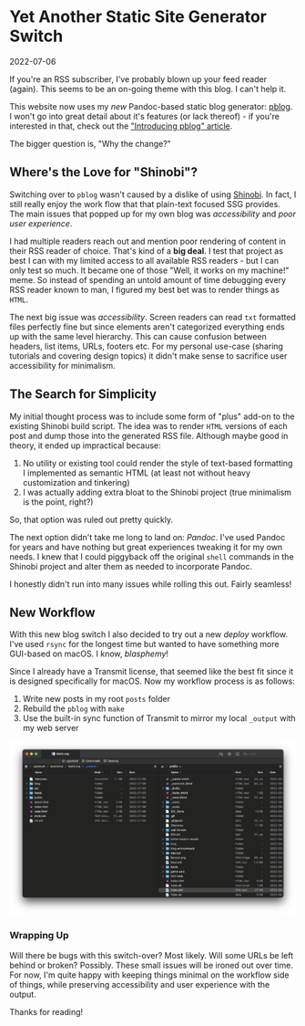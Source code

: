 # Yet Another Static Site Generator Switch

2022-07-06

If you're an RSS subscriber, I've probably blown up your feed reader (again). This seems to be an on-going theme with this blog. I can't help it.

This website now uses my *new* Pandoc-based static blog generator: [pblog](https://pblog.btxx.org). I won't go into great detail about it's features (or lack thereof) - if you're interested in that, check out the ["Introducing pblog" article](https://pblog.btxx.org/blog/pblog-intro.html).

The bigger question is, "Why the change?"

## Where's the Love for "Shinobi"?

Switching over to `pblog` wasn't caused by a dislike of using [Shinobi](https://shinobi.btxx.org). In fact, I still really enjoy the work flow that that plain-text focused SSG provides. The main issues that popped up for my own blog was *accessibility* and *poor user experience*.

I had multiple readers reach out and mention poor rendering of content in their RSS reader of choice. That's kind of a **big deal**. I test that project as best I can with my limited access to all available RSS readers - but I can only test so much. It became one of those "Well, it works on my machine!" meme. So instead of spending an untold amount of time debugging every RSS reader known to man, I figured my best bet was to render things as `HTML`.

The next big issue was *accessibility*. Screen readers can read `txt` formatted files perfectly fine but since elements aren't categorized everything ends up with the same level hierarchy. This can cause confusion between headers, list items, URLs, footers etc. For my personal use-case (sharing tutorials and covering design topics) it didn't make sense to sacrifice user accessibility for minimalism.

## The Search for Simplicity

My initial thought process was to include some form of "plus" add-on to the existing Shinobi build script. The idea was to render `HTML` versions of each post and dump those into the generated RSS file. Although maybe good in theory, it ended up impractical because:

1. No utility or existing tool could render the style of text-based formatting I implemented as semantic HTML (at least not without heavy customization and tinkering)
2. I was actually adding extra bloat to the Shinobi project (true minimalism is the point, right?)

So, that option was ruled out pretty quickly.

The next option didn't take me long to land on: *Pandoc*. I've used Pandoc for years and have nothing but great experiences tweaking it for my own needs. I knew that I could piggyback off the original `shell` commands in the Shinobi project and alter them as needed to incorporate Pandoc.

I honestly didn't run into many issues while rolling this out. Fairly seamless!

## New Workflow

With this new blog switch I also decided to try out a new *deploy* workflow. I've used `rsync` for the longest time but wanted to have something more GUI-based on macOS. I know, *blasphemy*!

Since I already have a Transmit license, that seemed like the best fit since it is designed specifically for macOS. Now my workflow process is as follows:

1. Write new posts in my root `posts` folder
2. Rebuild the `pblog` with `make`
3. Use the built-in sync function of Transmit to mirror my local `_output` with my web server

![The Transmit UI in all of its wonderful glory (before I updated)](/public/images/transmit-ftp.webp)

### Wrapping Up

Will there be bugs with this switch-over? Most likely. Will some URLs be left behind or broken? Possibly. These small issues will be ironed out over time. For now, I'm quite happy with keeping things minimal on the workflow side of things, while preserving accessibility and user experience with the output.

Thanks for reading!

